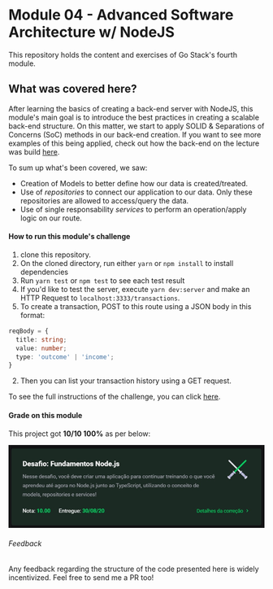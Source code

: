 # Module 04 - Advanced Software Architecture w/ NodeJS

This repository holds the content and exercises of Go Stack's fourth module.

## What was covered here?

After learning the basics of creating a back-end server with NodeJS, this module's main goal is to introduce the best practices in creating a scalable back-end structure. On this matter, we start to apply SOLID & Separations of Concerns (SoC) methods in our back-end creation. If you want to see more examples of this being applied, check out how the back-end on the lecture was build [here](../Course_Lectures/nodeJS_designing_our_backend).

To sum up what's been covered, we saw:

* Creation of Models to better define how our data is created/treated.
* Use of *repositories* to connect our application to our data. Only these repositories are allowed to access/query the data.
* Use of single responsability *services* to perform an operation/apply logic on our route.

#### How to run this module's challenge

1. clone this repository.
2. On the cloned directory, run either `yarn` or `npm install` to install dependencies
3. Run `yarn test` or `npm test` to see each test result
4. If you'd like to test the server, execute `yarn dev:server` and make an HTTP Request to `localhost:3333/transactions`.
  1. To create a transaction, POST to this route using a JSON body in this format:
```typescript
reqBody = {
  title: string;
  value: number;
  type: 'outcome' | 'income';
}
```
  2. Then you can list your transaction history using a GET request.

To see the full instructions of the challenge, you can click [here](./project-instructions.md).

#### Grade on this module

This project got **10/10 100%** as per below:

![project's grade](./project_grade.jpg)

###### Feedback

Any feedback regarding the structure of the code presented here is widely incentivized. Feel free to send me a PR too!

